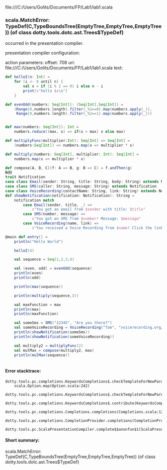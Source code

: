 file:///C:/Users/Golits/Documents/FP/Lab1/lab1.scala
### scala.MatchError: TypeDef(C,TypeBoundsTree(EmptyTree,EmptyTree,EmptyTree)) (of class dotty.tools.dotc.ast.Trees$TypeDef)

occurred in the presentation compiler.

presentation compiler configuration:


action parameters:
offset: 708
uri: file:///C:/Users/Golits/Documents/FP/Lab1/lab1.scala
text:
```scala
def helloI(n: Int) =
    for (i <- 0 until n) {
        val x = if (i % 2 == 0) i else n - i
        print(s"hello $x\n")
    }

def evenOdd(numbers: Seq[Int]): (Seq[Int],Seq[Int]) = 
    (Range(0,numbers.length).filter(_%2==0).map(numbers.apply(_)),
     Range(0,numbers.length).filter(_%2==1).map(numbers.apply(_)))


def max(numbers: Seq[Int]): Int = 
    numbers.reduce((max, x) => if(x > max) x else max)

def multiplyFunc(multiplier:Int): Seq[Int] => Seq[Int] =
    (numbers:Seq[Int]) => numbers.map(x => multiplier * x)

def multiply(numbers: Seq[Int], multiplier: Int): Seq[Int] = 
    numbers.map(x => multiplier * x)

def compose[A, B, C](f: A => B, g: B => C) = f.andThen(g)
№@@
trait Notification
case class Email(sender: String, title: String, body: String) extends Notification
case class SMS(caller: String, message: String) extends Notification
case class VoiceRecording(contactName: String, link: String) extends Notification
def showNotification(notification: Notification): String =
    notification match
        case Email(sender, title, _) =>
            s"You got an email from $sender with title: $title"
        case SMS(number, message) =>
            s"You got an SMS from $number! Message: $message"
        case VoiceRecording(name, link) =>
            s"You received a Voice Recording from $name! Click the link to hear it: $link"

@main def entry() = 
    println("Hello World")

    helloI(4)

    val sequence = Seq(1,2,3,4)

    val (even, odd) = evenOdd(sequence)
    println(even)
    println(odd)

    println(max(sequence))

    println(multiply(sequence,3))

    val maxFunction = max
    println(max)
    println(maxFunction)

    val someSms = SMS("12345", "Are you there?")
    val someVoiceRecording = VoiceRecording("Tom", "voicerecording.org/id/123")
    println(showNotification(someSms))
    println(showNotification(someVoiceRecording))

    val multiply2 = multiplyFunc(2)
    val mulMax = compose(multiply2, max)
    println(mulMax(sequence))
 

```



#### Error stacktrace:

```
dotty.tools.pc.completions.KeywordsCompletions$.checkTemplateForNewParents$$anonfun$2(KeywordsCompletions.scala:218)
	scala.Option.map(Option.scala:242)
	dotty.tools.pc.completions.KeywordsCompletions$.checkTemplateForNewParents(KeywordsCompletions.scala:215)
	dotty.tools.pc.completions.KeywordsCompletions$.contribute(KeywordsCompletions.scala:44)
	dotty.tools.pc.completions.Completions.completions(Completions.scala:124)
	dotty.tools.pc.completions.CompletionProvider.completions(CompletionProvider.scala:90)
	dotty.tools.pc.ScalaPresentationCompiler.complete$$anonfun$1(ScalaPresentationCompiler.scala:146)
```
#### Short summary: 

scala.MatchError: TypeDef(C,TypeBoundsTree(EmptyTree,EmptyTree,EmptyTree)) (of class dotty.tools.dotc.ast.Trees$TypeDef)